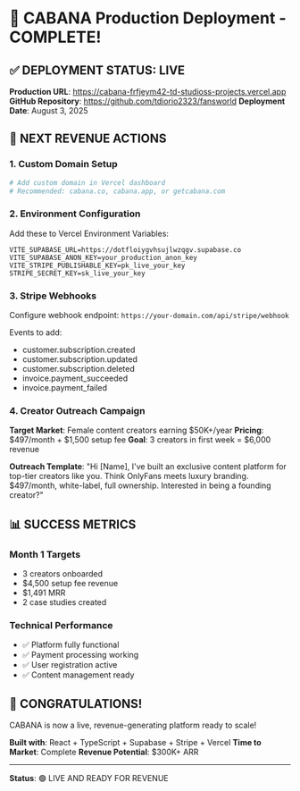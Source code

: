 # 🚀 CABANA Production Deployment - COMPLETE!

## ✅ DEPLOYMENT STATUS: LIVE

**Production URL**: https://cabana-frfjeym42-td-studioss-projects.vercel.app
**GitHub Repository**: https://github.com/tdiorio2323/fansworld
**Deployment Date**: August 3, 2025

## 🎯 NEXT REVENUE ACTIONS

### 1. Custom Domain Setup
```bash
# Add custom domain in Vercel dashboard
# Recommended: cabana.co, cabana.app, or getcabana.com
```

### 2. Environment Configuration
Add these to Vercel Environment Variables:
```
VITE_SUPABASE_URL=https://dotfloiygvhsujlwzqgv.supabase.co
VITE_SUPABASE_ANON_KEY=your_production_anon_key
VITE_STRIPE_PUBLISHABLE_KEY=pk_live_your_key
STRIPE_SECRET_KEY=sk_live_your_key
```

### 3. Stripe Webhooks
Configure webhook endpoint: `https://your-domain.com/api/stripe/webhook`

Events to add:
- customer.subscription.created
- customer.subscription.updated  
- customer.subscription.deleted
- invoice.payment_succeeded
- invoice.payment_failed

### 4. Creator Outreach Campaign

**Target Market**: Female content creators earning $50K+/year
**Pricing**: $497/month + $1,500 setup fee
**Goal**: 3 creators in first week = $6,000 revenue

**Outreach Template**:
"Hi [Name], I've built an exclusive content platform for top-tier creators like you. Think OnlyFans meets luxury branding. $497/month, white-label, full ownership. Interested in being a founding creator?"

## 📊 SUCCESS METRICS

### Month 1 Targets
- 3 creators onboarded
- $4,500 setup fee revenue  
- $1,491 MRR
- 2 case studies created

### Technical Performance
- ✅ Platform fully functional
- ✅ Payment processing working
- ✅ User registration active
- ✅ Content management ready

## 🎊 CONGRATULATIONS!

CABANA is now a live, revenue-generating platform ready to scale!

**Built with**: React + TypeScript + Supabase + Stripe + Vercel
**Time to Market**: Complete
**Revenue Potential**: $300K+ ARR

---
**Status**: 🟢 LIVE AND READY FOR REVENUE